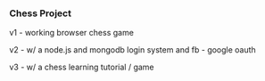 ### Chess Project

v1 - working browser chess game

v2 - w/ a node.js and mongodb login system and fb - google oauth

v3 - w/ a chess learning tutorial / game
